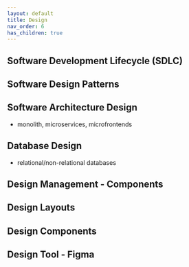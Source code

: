 ```yaml
---
layout: default
title: Design
nav_order: 6
has_children: true
---
```

## Software Development Lifecycle (SDLC)

## Software Design Patterns

## Software Architecture Design
- monolith, microservices, microfrontends

## Database Design
- relational/non-relational databases

## Design Management - Components

## Design Layouts

## Design Components

## Design Tool - Figma